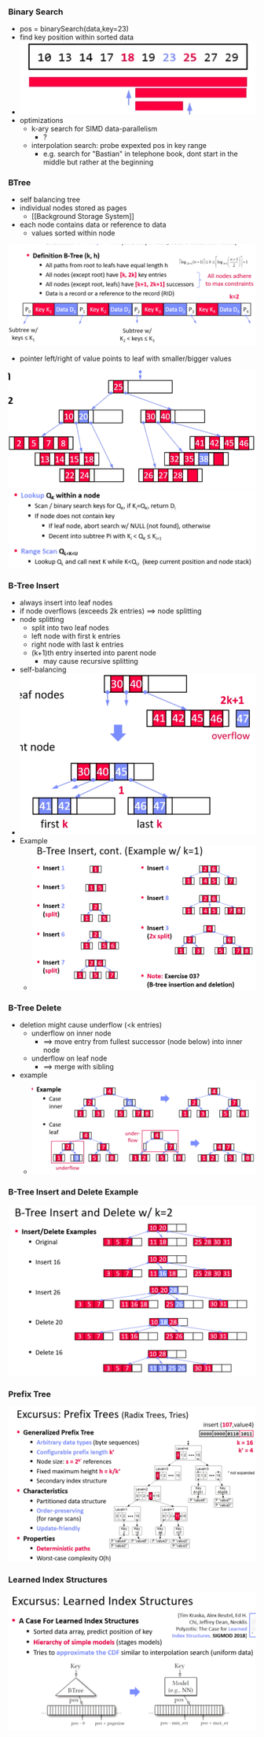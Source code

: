 ### Binary Search
+ pos = binarySearch(data,key=23)
+ find key position within sorted data
+ ![](../../../z_images/Pasted%20image%2020220505112030.png)
+ optimizations
	+ k-ary search for SIMD data-parallelism
		+ ?
	+ interpolation search: probe  expexted pos in key range
		+ e.g. search for "Bastian" in telephone book, dont start in the middle but rather at the beginning

### BTree
+ self balancing tree
+ individual nodes stored as pages
	+ [[Background Storage System]]
+ each node contains data or reference to data
	+ values sorted within node
	
![](../../../z_images/Pasted%20image%2020220505112930.png)
+ pointer left/right of value points to leaf with smaller/bigger values

![](../../../z_images/Pasted%20image%2020220505113409.png)
![](../../../z_images/Pasted%20image%2020220505113600.png)

### B-Tree Insert
+ always insert into leaf nodes
+ if node overflows (exceeds 2k entries) ==> node splitting
+ node splitting
	+ split into two leaf nodes
	+ left node with first k entries
	+ right node with last k entries
	+ (k+1)th entry inserted into parent node
		+ may cause recursive splitting
+ self-balancing
+ ![](../../../z_images/Pasted%20image%2020220506175849.png)
+ Example
	+ ![](../../../z_images/Pasted%20image%2020220507102636.png)

### B-Tree Delete
+ deletion might cause underflow (<k entries)
	+ underflow on inner node
		+ ==> move entry from fullest successor (node below) into inner node
	+ underflow on leaf node
		+ ==>  merge with sibling
+ example
	+ ![](../../../z_images/Pasted%20image%2020220507103205.png)

### B-Tree Insert and Delete Example  
![](../../../z_images/Pasted%20image%2020220507103541.png)

### Prefix Tree
![](../../../z_images/Pasted%20image%2020220507103927.png) 

### Learned Index Structures
![](../../../z_images/Pasted%20image%2020220507104055.png)